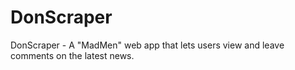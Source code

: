 # DonScraper
DonScraper - A "MadMen" web app that lets users view and leave comments on the latest news. 
